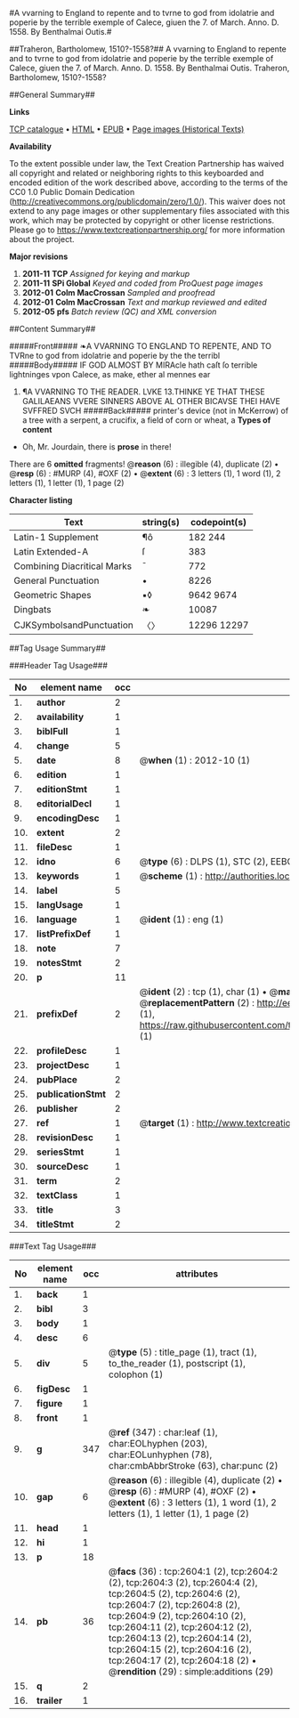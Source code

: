 #A vvarning to England to repente and to tvrne to god from idolatrie and poperie by the terrible exemple of Calece, giuen the 7. of March. Anno. D. 1558. By Benthalmai Outis.#

##Traheron, Bartholomew, 1510?-1558?##
A vvarning to England to repente and to tvrne to god from idolatrie and poperie by the terrible exemple of Calece, giuen the 7. of March. Anno. D. 1558. By Benthalmai Outis.
Traheron, Bartholomew, 1510?-1558?

##General Summary##

**Links**

[TCP catalogue](http://www.ota.ox.ac.uk/tcp/)  • 
[HTML](http://tei.it.ox.ac.uk/tcp/Texts-HTML/free/A13/A13870.html)  • 
[EPUB](http://tei.it.ox.ac.uk/tcp/Texts-EPUB/free/A13/A13870.epub) • 
[Page images (Historical Texts)](https://historicaltexts.jisc.ac.uk/eebo-99838237e)

**Availability**

To the extent possible under law, the Text Creation Partnership has waived all copyright and related or neighboring rights to this keyboarded and encoded edition of the work described above, according to the terms of the CC0 1.0 Public Domain Dedication (http://creativecommons.org/publicdomain/zero/1.0/). This waiver does not extend to any page images or other supplementary files associated with this work, which may be protected by copyright or other license restrictions. Please go to https://www.textcreationpartnership.org/ for more information about the project.

**Major revisions**

1. __2011-11__ __TCP__ *Assigned for keying and markup*
1. __2011-11__ __SPi Global__ *Keyed and coded from ProQuest page images*
1. __2012-01__ __Colm MacCrossan__ *Sampled and proofread*
1. __2012-01__ __Colm MacCrossan__ *Text and markup reviewed and edited*
1. __2012-05__ __pfs__ *Batch review (QC) and XML conversion*

##Content Summary##

#####Front#####
❧A VVARNING TO ENGLAND TO REPENTE, AND TO TVRne to god from idolatrie and poperie by the the terribl
#####Body#####
IF GOD ALMOST BY MIRAcle hath caſt ſo terrible lightninges vpon Calece, as make, ether al mennes ear
1. ¶A VVARNING TO THE READER.
LVKE 13.THINKE YE THAT THESE GALILAEANS VVERE SINNERS ABOVE AL OTHER BICAVSE THEI HAVE SVFFRED SVCH 
#####Back#####
printer's device (not in McKerrow) of a tree with a serpent, a crucifix, a field of corn or wheat, a
**Types of content**

  * Oh, Mr. Jourdain, there is **prose** in there!

There are 6 **omitted** fragments! 
 @__reason__ (6) : illegible (4), duplicate (2)  •  @__resp__ (6) : #MURP (4), #OXF (2)  •  @__extent__ (6) : 3 letters (1), 1 word (1), 2 letters (1), 1 letter (1), 1 page (2)

**Character listing**


|Text|string(s)|codepoint(s)|
|---|---|---|
|Latin-1 Supplement|¶ô|182 244|
|Latin Extended-A|ſ|383|
|Combining             Diacritical Marks|̄|772|
|General Punctuation|•|8226|
|Geometric Shapes|▪◊|9642 9674|
|Dingbats|❧|10087|
|CJKSymbolsandPunctuation|〈〉|12296 12297|

##Tag Usage Summary##

###Header Tag Usage###

|No|element name|occ|attributes|
|---|---|---|---|
|1.|__author__|2||
|2.|__availability__|1||
|3.|__biblFull__|1||
|4.|__change__|5||
|5.|__date__|8| @__when__ (1) : 2012-10 (1)|
|6.|__edition__|1||
|7.|__editionStmt__|1||
|8.|__editorialDecl__|1||
|9.|__encodingDesc__|1||
|10.|__extent__|2||
|11.|__fileDesc__|1||
|12.|__idno__|6| @__type__ (6) : DLPS (1), STC (2), EEBO-CITATION (1), PROQUEST (1), VID (1)|
|13.|__keywords__|1| @__scheme__ (1) : http://authorities.loc.gov/ (1)|
|14.|__label__|5||
|15.|__langUsage__|1||
|16.|__language__|1| @__ident__ (1) : eng (1)|
|17.|__listPrefixDef__|1||
|18.|__note__|7||
|19.|__notesStmt__|2||
|20.|__p__|11||
|21.|__prefixDef__|2| @__ident__ (2) : tcp (1), char (1)  •  @__matchPattern__ (2) : ([0-9\-]+):([0-9IVX]+) (1), (.+) (1)  •  @__replacementPattern__ (2) : http://eebo.chadwyck.com/downloadtiff?vid=$1&page=$2 (1), https://raw.githubusercontent.com/textcreationpartnership/Texts/master/tcpchars.xml#$1 (1)|
|22.|__profileDesc__|1||
|23.|__projectDesc__|1||
|24.|__pubPlace__|2||
|25.|__publicationStmt__|2||
|26.|__publisher__|2||
|27.|__ref__|1| @__target__ (1) : http://www.textcreationpartnership.org/docs/. (1)|
|28.|__revisionDesc__|1||
|29.|__seriesStmt__|1||
|30.|__sourceDesc__|1||
|31.|__term__|2||
|32.|__textClass__|1||
|33.|__title__|3||
|34.|__titleStmt__|2||


###Text Tag Usage###

|No|element name|occ|attributes|
|---|---|---|---|
|1.|__back__|1||
|2.|__bibl__|3||
|3.|__body__|1||
|4.|__desc__|6||
|5.|__div__|5| @__type__ (5) : title_page (1), tract (1), to_the_reader (1), postscript (1), colophon (1)|
|6.|__figDesc__|1||
|7.|__figure__|1||
|8.|__front__|1||
|9.|__g__|347| @__ref__ (347) : char:leaf (1), char:EOLhyphen (203), char:EOLunhyphen (78), char:cmbAbbrStroke (63), char:punc (2)|
|10.|__gap__|6| @__reason__ (6) : illegible (4), duplicate (2)  •  @__resp__ (6) : #MURP (4), #OXF (2)  •  @__extent__ (6) : 3 letters (1), 1 word (1), 2 letters (1), 1 letter (1), 1 page (2)|
|11.|__head__|1||
|12.|__hi__|1||
|13.|__p__|18||
|14.|__pb__|36| @__facs__ (36) : tcp:2604:1 (2), tcp:2604:2 (2), tcp:2604:3 (2), tcp:2604:4 (2), tcp:2604:5 (2), tcp:2604:6 (2), tcp:2604:7 (2), tcp:2604:8 (2), tcp:2604:9 (2), tcp:2604:10 (2), tcp:2604:11 (2), tcp:2604:12 (2), tcp:2604:13 (2), tcp:2604:14 (2), tcp:2604:15 (2), tcp:2604:16 (2), tcp:2604:17 (2), tcp:2604:18 (2)  •  @__rendition__ (29) : simple:additions (29)|
|15.|__q__|2||
|16.|__trailer__|1||
